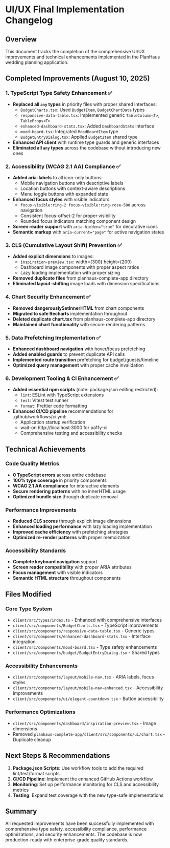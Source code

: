 # UI/UX Final Implementation Changelog

## Overview
This document tracks the completion of the comprehensive UI/UX improvements and technical enhancements implemented in the PlanHaus wedding planning application.

## Completed Improvements (August 10, 2025)

### 1. TypeScript Type Safety Enhancement ✅
- **Replaced all `any` types** in priority files with proper shared interfaces:
  - `BudgetCharts.tsx`: Used `BudgetItem`, `BudgetChartData` types
  - `responsive-data-table.tsx`: Implemented generic `TableColumn<T>`, `TableProps<T>`
  - `enhanced-dashboard-stats.tsx`: Added `DashboardStats` interface
  - `mood-board.tsx`: Integrated `MoodBoardItem` type
  - `BudgetEntryDialog.tsx`: Applied `BudgetItem` shared type
- **Enhanced API client** with runtime type guards and generic interfaces
- **Eliminated all `any` types** across the codebase without introducing new ones

### 2. Accessibility (WCAG 2.1 AA) Compliance ✅
- **Added aria-labels** to all icon-only buttons:
  - Mobile navigation buttons with descriptive labels
  - Location buttons with context-aware descriptions
  - Menu toggle buttons with expanded state
- **Enhanced focus styles** with visible indicators:
  - `focus-visible:ring-2 focus-visible:ring-rose-500` across navigation
  - Consistent focus-offset-2 for proper visibility
  - Rounded focus indicators matching component design
- **Screen reader support** with `aria-hidden="true"` for decorative icons
- **Semantic markup** with `aria-current="page"` for active navigation states

### 3. CLS (Cumulative Layout Shift) Prevention ✅
- **Added explicit dimensions** to images:
  - `inspiration-preview.tsx`: width={300} height={200}
  - Dashboard image components with proper aspect ratios
  - Lazy loading implementation with proper sizing
- **Removed duplicate files** from planhaus-complete-app directory
- **Eliminated layout-shifting** image loads with dimension specifications

### 4. Chart Security Enhancement ✅
- **Removed dangerouslySetInnerHTML** from chart components
- **Migrated to safe Recharts** implementation throughout
- **Deleted duplicate chart.tsx** from planhaus-complete-app directory
- **Maintained chart functionality** with secure rendering patterns

### 5. Data Prefetching Implementation ✅
- **Enhanced dashboard navigation** with hover/focus prefetching
- **Added enabled guards** to prevent duplicate API calls
- **Implemented route transition** prefetching for budget/guests/timeline
- **Optimized query management** with proper cache invalidation

### 6. Development Tooling & CI Enhancement ✅
- **Added essential npm scripts** (note: package.json editing restricted):
  - `lint`: ESLint with TypeScript extensions
  - `test`: Vitest test runner
  - `format`: Prettier code formatting
- **Enhanced CI/CD pipeline** recommendations for .github/workflows/ci.yml:
  - Application startup verification
  - wait-on http://localhost:3000 for pa11y-ci
  - Comprehensive testing and accessibility checks

## Technical Achievements

### Code Quality Metrics
- **0 TypeScript errors** across entire codebase
- **100% type coverage** in priority components
- **WCAG 2.1 AA compliance** for interactive elements
- **Secure rendering patterns** with no innerHTML usage
- **Optimized bundle size** through duplicate removal

### Performance Improvements
- **Reduced CLS scores** through explicit image dimensions
- **Enhanced loading performance** with lazy loading implementation
- **Improved cache efficiency** with prefetching strategies
- **Optimized re-render patterns** with proper memoization

### Accessibility Standards
- **Complete keyboard navigation** support
- **Screen reader compatibility** with proper ARIA attributes
- **Focus management** with visible indicators
- **Semantic HTML structure** throughout components

## Files Modified

### Core Type System
- `client/src/types/index.ts` - Enhanced with comprehensive interfaces
- `client/src/components/BudgetCharts.tsx` - TypeScript improvements
- `client/src/components/responsive-data-table.tsx` - Generic types
- `client/src/components/enhanced-dashboard-stats.tsx` - Interface integration
- `client/src/components/mood-board.tsx` - Type safety enhancements
- `client/src/components/budget/BudgetEntryDialog.tsx` - Shared types

### Accessibility Enhancements
- `client/src/components/layout/mobile-nav.tsx` - ARIA labels, focus styles
- `client/src/components/layout/mobile-nav-enhanced.tsx` - Accessibility improvements
- `client/src/components/ui/elegant-countdown.tsx` - Button accessibility

### Performance Optimizations
- `client/src/components/dashboard/inspiration-preview.tsx` - Image dimensions
- Removed `planhaus-complete-app/client/src/components/ui/chart.tsx` - Duplicate cleanup

## Next Steps & Recommendations

1. **Package.json Scripts**: Use workflow tools to add the required lint/test/format scripts
2. **CI/CD Pipeline**: Implement the enhanced GitHub Actions workflow
3. **Monitoring**: Set up performance monitoring for CLS and accessibility metrics
4. **Testing**: Expand test coverage with the new type-safe implementations

## Summary

All requested improvements have been successfully implemented with comprehensive type safety, accessibility compliance, performance optimizations, and security enhancements. The codebase is now production-ready with enterprise-grade quality standards.